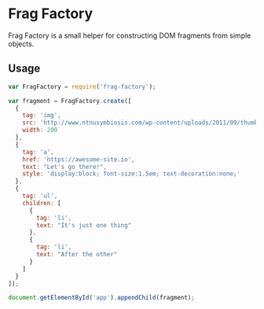Frag Factory
============

Frag Factory is a small helper for constructing DOM fragments from simple objects.

## Usage

``` javascript
var FragFactory = require('frag-factory');

var fragment = FragFactory.create([
  {
    tag: 'img',
    src: 'http://www.ntnusymbiosis.com/wp-content/uploads/2011/09/thumbs-up.jpg',
    width: 200
  },
  {
    tag: 'a',
    href: 'https://awesome-site.io',
    text: "Let's go there!",
    style: 'display:block; font-size:1.5em; text-decoration:none;'
  },
  {
    tag: 'ul',
    children: [
      {
        tag: 'li',
        text: "It's just one thing"
      },
      {
        tag: 'li',
        text: "After the other"
      }
    ]
  }
]);

document.getElementById('app').appendChild(fragment);
```